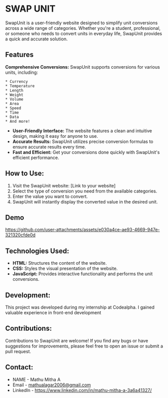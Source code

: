 
# SWAP UNIT

SwapUnit is a user-friendly website designed to simplify unit conversions across a wide range of categories. Whether you're a student, professional, or someone who needs to convert units in everyday life, SwapUnit provides a quick and accurate solution.


## Features

**Comprehensive Conversions:** SwapUnit supports conversions for various units, including:

    * Currency
    * Temperature
    * Length
    * Weight
    * Volume
    * Area
    * Speed
    * Time
    * Data
    * And more!
* **User-Friendly Interface:** The website features a clean and intuitive design, making it easy for anyone to use.
* **Accurate Results:** SwapUnit utilizes precise conversion formulas to ensure accurate results every time.
* **Fast and Efficient:** Get your conversions done quickly with SwapUnit's efficient performance.
## How to Use:

1. Visit the SwapUnit website: [Link to your website]
2. Select the type of conversion you need from the available categories.
3. Enter the value you want to convert.
4. SwapUnit will instantly display the converted value in the desired unit.

## Demo

https://github.com/user-attachments/assets/e030a4ce-ae93-4669-947e-321320cfde0d







## Technologies Used:
* **HTML:** Structures the content of the website.
* **CSS:** Styles the visual presentation of the website.
* **JavaScript:** Provides interactive functionality and performs the unit conversions.

## Development:

This project was developed during my internship at Codealpha. I gained valuable experience in front-end development  
## Contributions:
Contributions to SwapUnit are welcome! If you find any bugs or have suggestions for improvements, please feel free to open an issue or submit a pull request.
## Contact:

* NAME - Mathu Mitha A
* Email - mathualagar2006@gmail.com
* LinkedIn -  https://www.linkedin.com/in/mathu-mitha-a-3a6a41327/